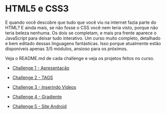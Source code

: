 <img src="">

# HTML5 e CSS3

<p> E quando você descobre que tudo que você viu na internet fazia parte do HTML? E ainda mais, se não fosse o CSS você nem teria visto, porque não teria beleza nenhuma. 
  Os dois se completam, e mais pra frente aparece o JavaScript para deixar tudo interativo. Um curso muito completo, detalhado e bem editado dessas linguagens fantásticas. Isso 
  porque atualmente estão disponíveis apenas 3/5 módulos, ansioso para os próximos. </p>
  <p> Veja o README.md de cada challenge e veja os projetos feitos no curso.</p>

+ [Challenge 1 - Apresentação](https://github.com/franssa01/Cursos/tree/main/Curso%20em%20V%C3%ADdeo/HTML5%20e%20CSS3/Challenges/Challenges/ch001%20Apresenta%C3%A7ao)

+ [Challenge 2 - TAGS](https://github.com/franssa01/Cursos/tree/main/Curso%20em%20V%C3%ADdeo/HTML5%20e%20CSS3/Challenges/Challenges/ch002%20Tags)

+ [Challenge 3 - Inserindo Vídeos](https://github.com/franssa01/Cursos/tree/main/Curso%20em%20V%C3%ADdeo/HTML5%20e%20CSS3/Challenges/Challenges/ch003%20Inserindo%20v%C3%ADdeos)

+ [Challenge 4 - Gradiente](https://github.com/franssa01/Cursos/tree/main/Curso%20em%20V%C3%ADdeo/HTML5%20e%20CSS3/Challenges/Challenges/ch004%20Gradiente%20em%20CSS)

+ [Challenge 5 - Site Android](https://github.com/franssa01/Cursos/tree/main/Curso%20em%20V%C3%ADdeo/HTML5%20e%20CSS3/Challenges/Challenges/ch005%20Site)
